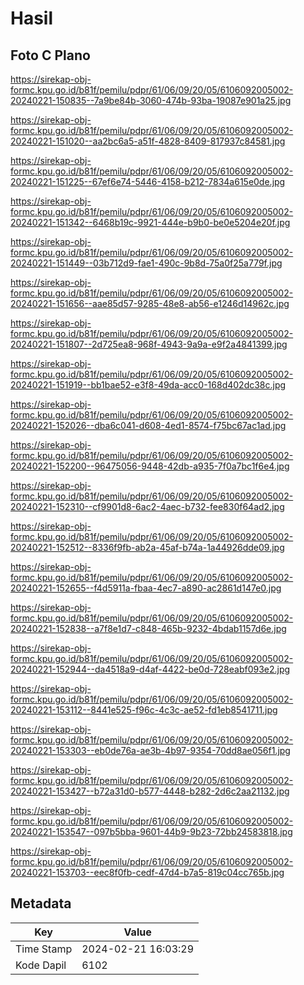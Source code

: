 # Hasil

## Foto C Plano

https://sirekap-obj-formc.kpu.go.id/b81f/pemilu/pdpr/61/06/09/20/05/6106092005002-20240221-150835--7a9be84b-3060-474b-93ba-19087e901a25.jpg

https://sirekap-obj-formc.kpu.go.id/b81f/pemilu/pdpr/61/06/09/20/05/6106092005002-20240221-151020--aa2bc6a5-a51f-4828-8409-817937c84581.jpg

https://sirekap-obj-formc.kpu.go.id/b81f/pemilu/pdpr/61/06/09/20/05/6106092005002-20240221-151225--67ef6e74-5446-4158-b212-7834a615e0de.jpg

https://sirekap-obj-formc.kpu.go.id/b81f/pemilu/pdpr/61/06/09/20/05/6106092005002-20240221-151342--6468b19c-9921-444e-b9b0-be0e5204e20f.jpg

https://sirekap-obj-formc.kpu.go.id/b81f/pemilu/pdpr/61/06/09/20/05/6106092005002-20240221-151449--03b712d9-fae1-490c-9b8d-75a0f25a779f.jpg

https://sirekap-obj-formc.kpu.go.id/b81f/pemilu/pdpr/61/06/09/20/05/6106092005002-20240221-151656--aae85d57-9285-48e8-ab56-e1246d14962c.jpg

https://sirekap-obj-formc.kpu.go.id/b81f/pemilu/pdpr/61/06/09/20/05/6106092005002-20240221-151807--2d725ea8-968f-4943-9a9a-e9f2a4841399.jpg

https://sirekap-obj-formc.kpu.go.id/b81f/pemilu/pdpr/61/06/09/20/05/6106092005002-20240221-151919--bb1bae52-e3f8-49da-acc0-168d402dc38c.jpg

https://sirekap-obj-formc.kpu.go.id/b81f/pemilu/pdpr/61/06/09/20/05/6106092005002-20240221-152026--dba6c041-d608-4ed1-8574-f75bc67ac1ad.jpg

https://sirekap-obj-formc.kpu.go.id/b81f/pemilu/pdpr/61/06/09/20/05/6106092005002-20240221-152200--96475056-9448-42db-a935-7f0a7bc1f6e4.jpg

https://sirekap-obj-formc.kpu.go.id/b81f/pemilu/pdpr/61/06/09/20/05/6106092005002-20240221-152310--cf9901d8-6ac2-4aec-b732-fee830f64ad2.jpg

https://sirekap-obj-formc.kpu.go.id/b81f/pemilu/pdpr/61/06/09/20/05/6106092005002-20240221-152512--8336f9fb-ab2a-45af-b74a-1a44926dde09.jpg

https://sirekap-obj-formc.kpu.go.id/b81f/pemilu/pdpr/61/06/09/20/05/6106092005002-20240221-152655--f4d5911a-fbaa-4ec7-a890-ac2861d147e0.jpg

https://sirekap-obj-formc.kpu.go.id/b81f/pemilu/pdpr/61/06/09/20/05/6106092005002-20240221-152838--a7f8e1d7-c848-465b-9232-4bdab1157d6e.jpg

https://sirekap-obj-formc.kpu.go.id/b81f/pemilu/pdpr/61/06/09/20/05/6106092005002-20240221-152944--da4518a9-d4af-4422-be0d-728eabf093e2.jpg

https://sirekap-obj-formc.kpu.go.id/b81f/pemilu/pdpr/61/06/09/20/05/6106092005002-20240221-153112--8441e525-f96c-4c3c-ae52-fd1eb8541711.jpg

https://sirekap-obj-formc.kpu.go.id/b81f/pemilu/pdpr/61/06/09/20/05/6106092005002-20240221-153303--eb0de76a-ae3b-4b97-9354-70dd8ae056f1.jpg

https://sirekap-obj-formc.kpu.go.id/b81f/pemilu/pdpr/61/06/09/20/05/6106092005002-20240221-153427--b72a31d0-b577-4448-b282-2d6c2aa21132.jpg

https://sirekap-obj-formc.kpu.go.id/b81f/pemilu/pdpr/61/06/09/20/05/6106092005002-20240221-153547--097b5bba-9601-44b9-9b23-72bb24583818.jpg

https://sirekap-obj-formc.kpu.go.id/b81f/pemilu/pdpr/61/06/09/20/05/6106092005002-20240221-153703--eec8f0fb-cedf-47d4-b7a5-819c04cc765b.jpg


## Metadata

| Key        | Value               |
| ---------- | ------------------- |
| Time Stamp | 2024-02-21 16:03:29 |
| Kode Dapil | 6102                |



